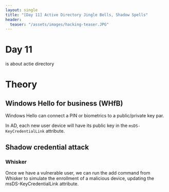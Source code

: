 ```yaml
---
layout: single
title: "[Day 11] Active Directory Jingle Bells, Shadow Spells"
header:
  teaser: "/assets/images/hacking-teaser.JPG"
---
```


# Day 11
is about actie directory

# Theory

## Windows Hello for business (WHfB)
Windows Hello can connect a PIN or biometrics to a public/private key par.

In AD, each new user device will have its public key in the ```msDS-KeyCredentialLink``` attribute.


## Shadow credential attack

### Whisker
Once we have a vulnerable user, we can run the add command from Whisker to simulate the enrollment of a malicious device, updating the msDS-KeyCredentialLink attribute.
